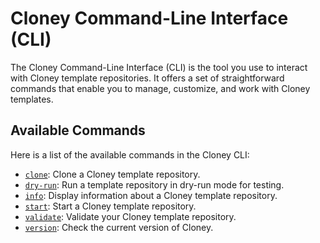 # Cloney Command-Line Interface (CLI)

The Cloney Command-Line Interface (CLI) is the tool you use to interact with Cloney template repositories. It offers a set of straightforward commands that enable you to manage, customize, and work with Cloney templates.

## Available Commands

Here is a list of the available commands in the Cloney CLI:

- [`clone`](clone.md): Clone a Cloney template repository.
- [`dry-run`](dry-run.md): Run a template repository in dry-run mode for testing.
- [`info`](info.md): Display information about a Cloney template repository.
- [`start`](start.md): Start a Cloney template repository.
- [`validate`](validate.md): Validate your Cloney template repository.
- [`version`](version.md): Check the current version of Cloney.

